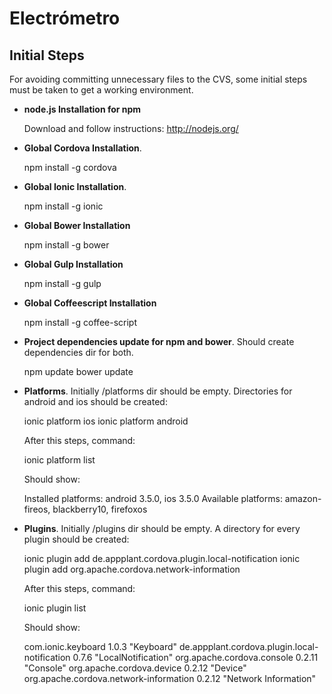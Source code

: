 Electrómetro
==============

Initial Steps
--------------

For avoiding committing unnecessary files to the CVS, some initial steps must be taken to get a working environment.

- **node.js Installation for npm**

    Download and follow instructions: http://nodejs.org/

- **Global Cordova Installation**.

    npm install -g cordova

- **Global Ionic Installation**.

    npm install -g ionic

- **Global Bower Installation**

    npm install -g bower

- **Global Gulp Installation**

    npm install -g gulp
    
- **Global Coffeescript Installation**

    npm install -g coffee-script

- **Project dependencies update for npm and bower**. Should create dependencies dir for both.

    npm update
    bower update

- **Platforms**. Initially /platforms dir should be empty. Directories for android and ios should be created:

    ionic platform ios
    ionic platform android

    After this steps, command:
    
    ionic platform list

    Should show:

    Installed platforms: android 3.5.0, ios 3.5.0
    Available platforms: amazon-fireos, blackberry10, firefoxos

- **Plugins**. Initially /plugins dir should be empty. A directory for every plugin should be created:

    ionic plugin add de.appplant.cordova.plugin.local-notification
    ionic plugin add org.apache.cordova.network-information

    After this steps, command:

    ionic plugin list    

    Should show:
    
    com.ionic.keyboard 1.0.3 "Keyboard"
    de.appplant.cordova.plugin.local-notification 0.7.6 "LocalNotification"
    org.apache.cordova.console 0.2.11 "Console"
    org.apache.cordova.device 0.2.12 "Device"
    org.apache.cordova.network-information 0.2.12 "Network Information"


